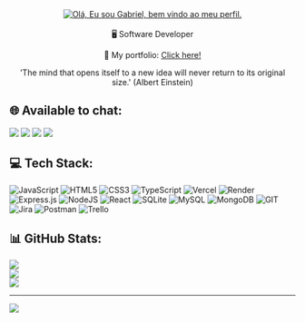 <div align="center">
<a href="https://git.io/typing-svg">
    <img src="https://readme-typing-svg.herokuapp.com?font=Comic&size=25&color=green&center=true&vCenter=true&width=700&lines=Hello!+I+am+Gabriel+👋+Welcome+to+my+Profile+💻;" alt="Olá, Eu sou Gabriel, bem vindo ao meu perfil.">
</a>
</div><br>

<div align="center">
🖥️ Software Developer<br>

📃 My portfolio: [Click here!](https://portfolio-ten-alpha-24.vercel.app/)

'The mind that opens itself to a new idea will never return to its original size.' (Albert Einstein)    
</div>

## 🌐 Available to chat:
<a href="https://www.instagram.com/gabrielmacieldev/" target="_blank"><img src="https://img.shields.io/badge/Instagram-E4405F.svg?style=for-the-badge&logo=Instagram&logoColor=white"></a>
<a href="https://www.linkedin.com/in/gabrielmacieldev/" target="_blank"><img src="https://img.shields.io/badge/LinkedIn-0077B5?style=for-the-badge&logo=linkedin&logoColor=white"></a>
<a href="mailto:gabrielmacieldev@gmail.com"><img src="https://img.shields.io/badge/Gmail-D14836?style=for-the-badge&logo=gmail&logoColor=white" target="_blank"></a>
<a href="https://wa.me/+5521920152624"><img src="https://img.shields.io/badge/WhatsApp-25D366?style=for-the-badge&logo=whatsapp&logoColor=white" target="_black"/></a>

## 💻 Tech Stack:
![JavaScript](https://img.shields.io/badge/javascript-%23323330.svg?style=for-the-badge&logo=javascript&logoColor=%23F7DF1E) ![HTML5](https://img.shields.io/badge/html5-%23E34F26.svg?style=for-the-badge&logo=html5&logoColor=white) ![CSS3](https://img.shields.io/badge/css3-%231572B6.svg?style=for-the-badge&logo=css3&logoColor=white) ![TypeScript](https://img.shields.io/badge/typescript-%23007ACC.svg?style=for-the-badge&logo=typescript&logoColor=white) ![Vercel](https://img.shields.io/badge/vercel-%23000000.svg?style=for-the-badge&logo=vercel&logoColor=white) ![Render](https://img.shields.io/badge/Render-%46E3B7.svg?style=for-the-badge&logo=render&logoColor=white) ![Express.js](https://img.shields.io/badge/express.js-%23404d59.svg?style=for-the-badge&logo=express&logoColor=%2361DAFB) ![NodeJS](https://img.shields.io/badge/node.js-6DA55F?style=for-the-badge&logo=node.js&logoColor=white) ![React](https://img.shields.io/badge/react-%2320232a.svg?style=for-the-badge&logo=react&logoColor=%2361DAFB) ![SQLite](https://img.shields.io/badge/sqlite-%2307405e.svg?style=for-the-badge&logo=sqlite&logoColor=white) ![MySQL](https://img.shields.io/badge/mysql-%2300000f.svg?style=for-the-badge&logo=mysql&logoColor=white) ![MongoDB](https://img.shields.io/badge/MongoDB-%234ea94b.svg?style=for-the-badge&logo=mongodb&logoColor=white) ![GIT](https://img.shields.io/badge/Git-fc6d26?style=for-the-badge&logo=git&logoColor=white) ![Jira](https://img.shields.io/badge/jira-%230A0FFF.svg?style=for-the-badge&logo=jira&logoColor=white) ![Postman](https://img.shields.io/badge/Postman-FF6C37?style=for-the-badge&logo=postman&logoColor=white) ![Trello](https://img.shields.io/badge/Trello-%23026AA7.svg?style=for-the-badge&logo=Trello&logoColor=white)
## 📊 GitHub Stats:
![](https://github-readme-stats.vercel.app/api?username=gabrielmacieldev&theme=slateorange&hide_border=false&include_all_commits=true&count_private=false)<br/>
![](https://github-readme-streak-stats.herokuapp.com/?user=gabrielmacieldev&theme=slateorange&hide_border=false)<br/>
![](https://github-readme-stats.vercel.app/api/top-langs/?username=gabrielmacieldev&theme=slateorange&hide_border=false&include_all_commits=true&count_private=false&layout=compact)

---
[![](https://visitcount.itsvg.in/api?id=gabrielmacieldev&icon=4&color=3)](https://visitcount.itsvg.in)

<!-- Proudly created with GPRM ( https://gprm.itsvg.in ) -->
